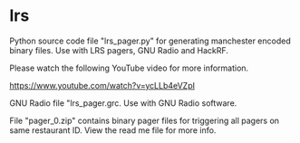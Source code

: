 # lrs
Python source code file "lrs_pager.py" for generating manchester encoded binary files. Use with LRS pagers, GNU Radio and HackRF.

Please watch the following YouTube video for more information.

https://www.youtube.com/watch?v=ycLLb4eVZpI

GNU Radio file "lrs_pager.grc. Use with GNU Radio software.

File "pager_0.zip" contains binary pager files for triggering all pagers on same restaurant ID. View the read me file for more info.
